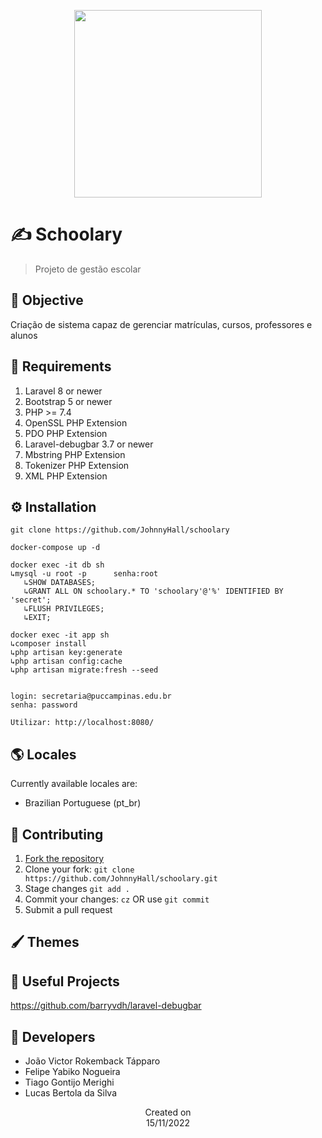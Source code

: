 <p align="center">
  <img src="https://i.imgur.com/L8PWAHv.png" height='300'/>
</p>

# ✍️ Schoolary
> Projeto de gestão escolar

## 🎯 Objective
Criação de sistema capaz de gerenciar matrículas, cursos, professores e alunos
## 📜 Requirements
1. Laravel 8 or newer
2. Bootstrap 5 or newer
3. PHP >= 7.4 
4. OpenSSL PHP Extension
5. PDO PHP Extension
6. Laravel-debugbar 3.7 or newer
7. Mbstring PHP Extension
8. Tokenizer PHP Extension
9. XML PHP Extension

## ⚙️ Installation

```
git clone https://github.com/JohnnyHall/schoolary

docker-compose up -d

docker exec -it db sh
↳mysql -u root -p      senha:root
   ↳SHOW DATABASES;
   ↳GRANT ALL ON schoolary.* TO 'schoolary'@'%' IDENTIFIED BY 'secret';
   ↳FLUSH PRIVILEGES;
   ↳EXIT;

docker exec -it app sh
↳composer install
↳php artisan key:generate
↳php artisan config:cache
↳php artisan migrate:fresh --seed 


login: secretaria@puccampinas.edu.br
senha: password

Utilizar: http://localhost:8080/

```
  
## 🌎 Locales
Currently available locales are:
- Brazilian Portuguese (pt_br)

## 🤝 Contributing
1. [Fork the repository](https://github.com/JohnnyHall/schoolary/fork)
2. Clone your fork: `git clone https://github.com/JohnnyHall/schoolary.git`
3. Stage changes `git add .`
4. Commit your changes: `cz` OR use `git commit`
5. Submit a pull request

## 🖌️ Themes

## 🤝 Useful Projects
https://github.com/barryvdh/laravel-debugbar

## 👤 Developers
 - João Victor Rokemback Tápparo
 - Felipe Yabiko Nogueira
 - Tiago Gontijo Merighi
 - Lucas Bertola da Silva

<p align="center">
  Created on <br>
  15/11/2022 
</p>
